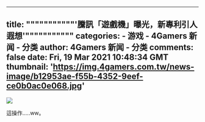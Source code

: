 
---
title: """""""""""'騰訊「遊戲機」曝光，新專利引人遐想'"""""""""""
categories: 
    - 游戏
    - 4Gamers 新闻 - 分类
author: 4Gamers 新闻 - 分类
comments: false
date: Fri, 19 Mar 2021 10:48:34 GMT
thumbnail: 'https://img.4gamers.com.tw/news-image/b12953ae-f55b-4352-9eef-ce0b0ac0e068.jpg'
---

<div>   
<img src="https://img.4gamers.com.tw/news-image/b12953ae-f55b-4352-9eef-ce0b0ac0e068.jpg" referrerpolicy="no-referrer"><p>這操作.....ww。</p>  
</div>
            